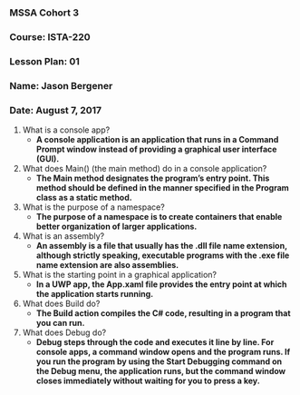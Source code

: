 ### MSSA Cohort 3
### Course: ISTA-220
### Lesson Plan: 01
### Name: Jason Bergener
### Date: August 7, 2017


1. What is a console app?
    - **A console application is an application that runs in a Command Prompt window instead of providing a graphical user interface (GUI).**
2. What does Main() (the main method) do in a console application?
    - **The Main method designates the program’s entry point. This method should be defined in the manner specified in the Program class as a static method.**
3. What is the purpose of a namespace?
    - **The purpose of a namespace is to create containers that enable better organization of larger applications.**
4. What is an assembly?
    - **An assembly is a file that usually has the .dll file name extension, although strictly speaking, executable programs with the .exe file name extension are also assemblies.**
5. What is the starting point in a graphical application?
    - **In a UWP app, the App.xaml file provides the entry point at which the application starts running.**
6. What does Build do?
    - **The Build action compiles the C# code, resulting in a program that you can run.**
7. What does Debug do?
    - **Debug steps through the code and executes it line by line. For console apps, a command window opens and the program runs. If you run the program by using the Start Debugging command on the Debug menu, the application runs, but the command window closes immediately without waiting for you to press a key.**
